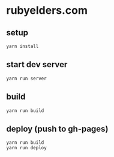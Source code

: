 # rubyelders.com

## setup

```
yarn install
```

## start dev server

```
yarn run server
```

## build

```
yarn run build
```

## deploy (push to gh-pages)

```
yarn run build
yarn run deploy
```
